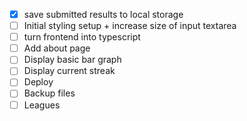 - [x] save submitted results to local storage
- [ ] Initial styling setup + increase size of input textarea
- [ ] turn frontend into typescript
- [ ] Add about page
- [ ] Display basic bar graph
- [ ] Display current streak
- [ ] Deploy
- [ ] Backup files
- [ ] Leagues